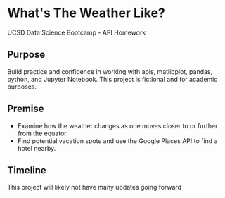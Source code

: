 # What's The Weather Like?
UCSD Data Science Bootcamp - API Homework

## Purpose
Build practice and confidence in working with apis, matlibplot, pandas, python, and Jupyter Notebook. This project is fictional and for academic purposes.

## Premise
* Examine how the weather changes as one moves closer to or further from the equator.
* Find potential vacation spots and use the Google Places API to find a hotel nearby.

## Timeline
This project will likely not have many updates going forward
